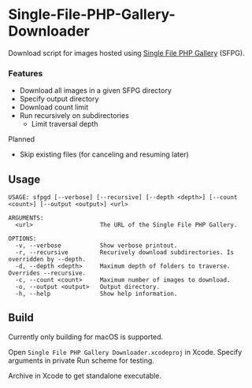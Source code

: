 # Single-File-PHP-Gallery-Downloader

Download script for images hosted using [Single File PHP Gallery](http://sye.dk/sfpg/) (SFPG).

### Features

+ Download all images in a given SFPG directory
+ Specify output directory
+ Download count limit
+ Run recursively on subdirectories
  + Limit traversal depth

Planned

+ Skip existing files (for canceling and resuming later)

## Usage

```
USAGE: sfpgd [--verbose] [--recursive] [--depth <depth>] [--count <count>] [--output <output>] <url>

ARGUMENTS:
  <url>                   The URL of the Single File PHP Gallery. 

OPTIONS:
  -v, --verbose           Show verbose printout. 
  -r, --recursive         Recurively download subdirectories. Is overridden by --depth. 
  -d, --depth <depth>     Maximum depth of folders to traverse. Overrides --recursive. 
  -c, --count <count>     Maximum number of images to download. 
  -o, --output <output>   Output directory. 
  -h, --help              Show help information.
```

## Build

Currently only building for macOS is supported.

Open `Single File PHP Gallery Downloader.xcodeproj` in Xcode.
Specify arguments in private Run scheme for testing.

Archive in Xcode to get standalone executable.
